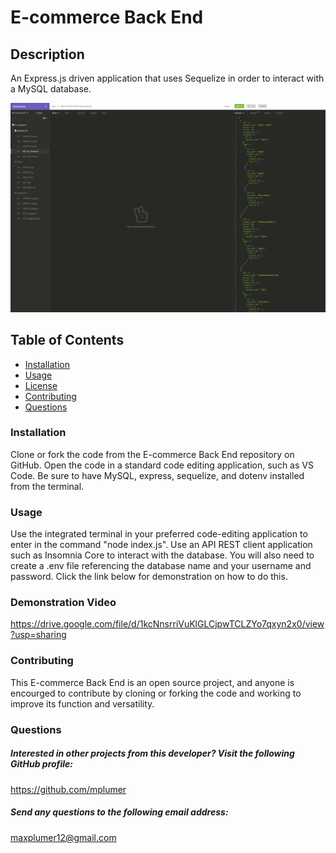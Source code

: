 # E-commerce Back End

## Description 
An Express.js driven application that uses Sequelize in order to interact with a MySQL database.

![Screenshot](public/assets/images/screenshot1.png)

## Table of Contents
* [Installation](#installation) 
* [Usage](#usage) 
* [License](#license) 
* [Contributing](#contributing)
* [Questions](#questions)

 
### Installation
Clone or fork the code from the E-commerce Back End repository on GitHub. Open the code in a standard code editing application, such as VS Code. Be sure to have MySQL, express, sequelize, and dotenv installed from the terminal.
### Usage
Use the integrated terminal in your preferred code-editing application to enter in the command "node index.js". Use an API REST client application such as Insomnia Core to interact with the database. You will also need to create a    .env file referencing the database name and your username and password. Click the link below for demonstration on how to do this.
### Demonstration Video
https://drive.google.com/file/d/1kcNnsrriVuKlGLCjpwTCLZYo7qxyn2x0/view?usp=sharing

### Contributing
This E-commerce Back End is an open source project, and anyone is encourged to contribute by cloning or forking the code and working to improve its function and versatility.

### Questions
    
##### Interested in other projects from this developer? Visit the following GitHub profile:
https://github.com/mplumer
    
##### Send any questions to the following email address:
maxplumer12@gmail.com